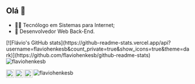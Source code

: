 ## Olá 👋

* 👨‍💻 Tecnólogo em Sistemas para Internet;
* :elephant: Desenvolvedor Web Back-End.

<p>
  [![Flávio's GitHub stats](https://github-readme-stats.vercel.app/api?username=flaviohenkesb&count_private=true&show_icons=true&theme=dark)](https://github.com/flaviohenkesb/github-readme-stats)
  <img align="center" src="https://github-readme-stats.vercel.app/api/top-langs?username=flaviohenkesb&show_icons=true&locale=en&layout=compact" alt="flaviohenkesb" />
</p>

<a target="_blank" href="https://www.linkedin.com/in/fl%C3%A1vio-henkes-bagestan-a06098ba/">
  <img align="left" alt="LinkdeIN" width="22px" src="https://cdn1.iconfinder.com/data/icons/logotypes/32/circle-linkedin-256.png" />
</a>
<a target="_blank" href="https://www.instagram.com/flavio_henkesb/">
  <img align="left" alt="Instagram" width="22px" src="https://cdn3.iconfinder.com/data/icons/2018-social-media-logotypes/1000/2018_social_media_popular_app_logo_instagram-256.png" />
</a>
<a target="_blank" href="mailto:flaviohenkes@gmail.com">
  <img align="left" alt="Gmail" width="22px" src="https://cdn2.iconfinder.com/data/icons/social-icons-circular-color/512/gmail-256.png" />
</a>

<p align="left"> <img src="https://komarev.com/ghpvc/?username=flaviohenkesb&label=Profile%20views&color=0e75b6&style=flat" alt="flaviohenkesb" /> </p>
<!--
**flaviohenkesb/flaviohenkesb** is a ✨ _special_ ✨ repository because its `README.md` (this file) appears on your GitHub profile.
-->
